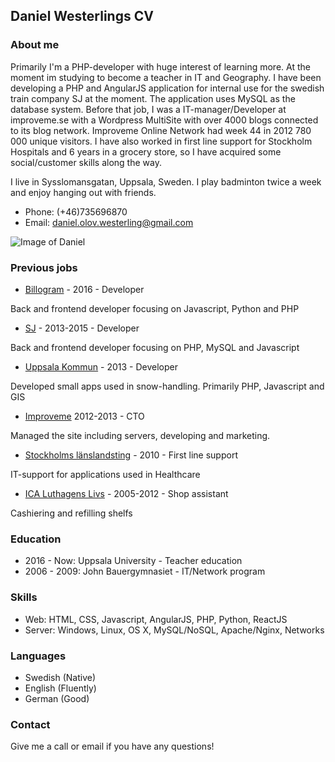 ## Daniel Westerlings CV

### About me
Primarily I'm a PHP-developer with huge interest of learning more. At the moment im studying to become a teacher in IT and Geography. I have been developing a PHP and AngularJS application for internal use for the swedish train company SJ at the moment. The application uses MySQL as the database system. Before that job, I was a IT-manager/Developer at improveme.se with a Wordpress MultiSite with over 4000 blogs connected to its blog network. Improveme Online Network had week 44 in 2012 780 000 unique visitors. I have also worked in first line support for Stockholm Hospitals and 6 years in a grocery store, so I have acquired some social/customer skills along the way.


I live in Sysslomansgatan, Uppsala, Sweden. I play badminton twice a week and enjoy hanging out with friends. 
* Phone: (+46)735696870
* Email: daniel.olov.westerling@gmail.com

![Image of Daniel](https://scontent.fbma2-1.fna.fbcdn.net/v/t1.0-9/22228496_10155088135451909_731543235580180837_n.jpg?oh=90aec3ad9ab39634154019954f2453d7&oe=5AB8F2F7)

### Previous jobs

* [Billogram](http://billogram.com) - 2016 - Developer

Back and frontend developer focusing on Javascript, Python and PHP

* [SJ](http://sj.se) - 2013-2015 - Developer

Back and frontend developer focusing on PHP, MySQL and Javascript

* [Uppsala Kommun](http://uppsala.se) - 2013 - Developer

Developed small apps used in snow-handling. Primarily PHP, Javascript and GIS

* [Improveme](http://improveme.se) 2012-2013 - CTO

Managed the site including servers, developing and marketing. 

* [Stockholms länslandsting](http://www.sll.se/) - 2010 - First line support

IT-support for applications used in Healthcare

* [ICA Luthagens Livs](https://www.ica.se/butiker/supermarket/uppsala/ica-supermarket-luthagens-livs-1495/start/) - 2005-2012 - Shop assistant

Cashiering and refilling shelfs

### Education
* 2016 - Now: Uppsala University - Teacher education
* 2006 - 2009: John Bauergymnasiet - IT/Network program

### Skills
* Web: HTML, CSS, Javascript, AngularJS, PHP, Python, ReactJS
* Server: Windows, Linux, OS X, MySQL/NoSQL, Apache/Nginx, Networks

### Languages
* Swedish (Native)
* English (Fluently)
* German (Good)

### Contact
Give me a call or email if you have any questions!
